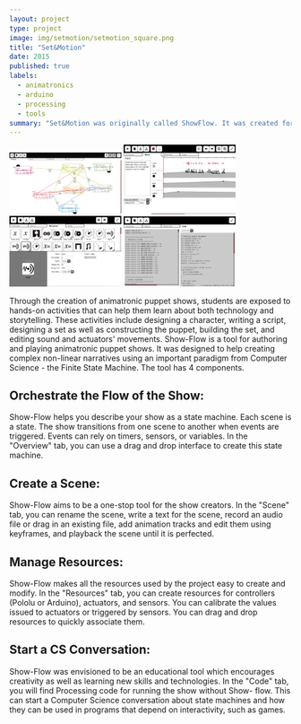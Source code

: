 ```yaml
---
layout: project
type: project
image: img/setmotion/setmotion_square.png
title: "Set&Motion"
date: 2015
published: true
labels:
  - animatronics
  - arduino
  - processing
  - tools
summary: "Set&Motion was originally called ShowFlow. It was created for the Student Inovation Contest for UIST conference 2015, where the demo of the tool was presented along with the show *Zee's mystery*. The tool won the award for best Software innovation."
---
```

<div class="text-center p-4">
  <img width="200px" src="../img/setmotion/overview.png" class="img-thumbnail" >
  <img width="200px" src="../img/setmotion/scenetab.png" class="img-thumbnail" >
  <img width="200px" src="../img/setmotion/resourcetab.png" class="img-thumbnail" >
  <img width="200px" src="../img/setmotion/codetab.png" class="img-thumbnail" >
</div>

Through the creation of animatronic puppet shows, students are exposed to hands-on activities that can help them learn about both technology and storytelling. These activities include designing a character, writing a script, designing a set as well as constructing the puppet, building the set, and editing sound and actuators' movements. Show-Flow is a tool for authoring and playing animatronic puppet shows. It was designed to help creating complex non-linear narratives using an important paradigm from Computer Science - the Finite State Machine. The tool has 4 components.

## Orchestrate the Flow of the Show:
Show-Flow helps you describe your show as a state machine. Each scene is a state. The show transitions from one scene to another when events are triggered. Events can rely on timers, sensors, or variables. In the "Overview" tab, you can use a drag and drop interface to create this state machine.

## Create a Scene:
Show-Flow aims to be a one-stop tool for the show creators. In the "Scene" tab, you can rename the scene, write a text for the scene, record an audio file or drag in an existing file, add animation tracks and edit them using keyframes, and playback the scene until it is perfected.

## Manage Resources:
Show-Flow makes all the resources used by the project easy to create and modify. In the "Resources" tab, you can create resources for controllers (Pololu or Arduino), actuators, and sensors. You can calibrate the values issued to actuators or triggered by sensors. You can drag and drop resources to quickly associate them.

## Start a CS Conversation:
Show-Flow was envisioned to be an educational tool which encourages creativity as well as learning new skills and technologies. In the "Code" tab, you will find Processing code for running the show without Show- flow. This can start a Computer Science conversation about state machines and how they can be used in programs that depend on interactivity, such as games.


